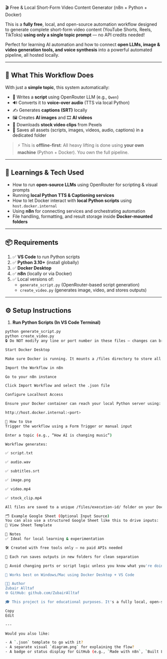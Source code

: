  🎬 Free & Local Short-Form Video Content Generator (n8n + Python + Docker)

This is a **fully free**, local, and open-source automation workflow designed to generate complete short-form video content (YouTube Shorts, Reels, TikToks) **using only a single topic prompt** — no API credits needed!

Perfect for learning AI automation and how to connect **open LLMs, image & video generation tools, and voice synthesis** into a powerful automated pipeline, all hosted locally.

---

## 🚀 What This Workflow Does

With just a **simple topic**, this system automatically:

- 🧠 Writes a **script** using OpenRouter LLM (e.g., `Qwen`)
- 🔊 Converts it to **voice-over audio** (TTS via local Python)
- ✍️ Generates **captions (SRT)** locally
- 🖼️ Creates **AI images** and 🎞️ **AI videos**
- 🎥 Downloads **stock video clips** from Pexels
- 📂 Saves all assets (scripts, images, videos, audio, captions) in a dedicated folder

> ⚡️ This is **offline-first**: All heavy lifting is done using **your own machine** (Python + Docker). You own the full pipeline.

---

## 🧠 Learnings & Tech Used

- How to run **open-source LLMs** using OpenRouter for scripting & visual prompts
- Running **local Python TTS & Captioning services**
- How to let Docker interact with **local Python scripts** using `host.docker.internal`
- Using **n8n** for connecting services and orchestrating automation
- File handling, formatting, and result storage inside **Docker-mounted folders**

---

## 📦 Requirements

1. ✅ **VS Code** to run Python scripts
2. ✅ **Python 3.10+** (install globally)
3. ✅ **Docker Desktop**
4. ✅ **n8n** (locally or via Docker)
5. ✅ Local versions of:
   - `generate_script.py` (OpenRouter-based script generation)
   - `create_video.py` (generates image, video, and stores outputs)

---

## ⚙️ Setup Instructions

1. **Run Python Scripts (In VS Code Terminal)**

```bash
python generate_script.py
python create_video.py
🔒 Do NOT modify any line or port number in these files — changes can break the workflow!

Start Docker Desktop

Make sure Docker is running. It mounts a /files directory to store all generated outputs.

Import the Workflow in n8n

Go to your n8n instance

Click Import Workflow and select the .json file

Configure Localhost Access

Ensure your Docker container can reach your local Python server using:

http://host.docker.internal:<port>

🧪 How to Use
Trigger the workflow using a Form Trigger or manual input

Enter a topic (e.g., “How AI is changing music”)

Workflow generates:

✅ script.txt

✅ audio.wav

✅ subtitles.srt

✅ image.png

✅ video.mp4

✅ stock_clip.mp4

All files are saved to a unique /files/execution-id/ folder on your Docker volume

🗂 Example Google Sheet (Optional Input Source)
You can also use a structured Google Sheet like this to drive inputs:
📎 View Sheet Template

📍 Notes
✅ Ideal for local learning & experimentation

🛠️ Created with free tools only — no paid APIs needed

📁 Each run saves outputs in new folders for clean separation

🚫 Avoid changing ports or script logic unless you know what you're doing

📶 Works best on Windows/Mac using Docker Desktop + VS Code

👨‍💻 Author
Zubair Alltaf
🌐 GitHub: github.com/ZubairAlltaf

🎓 This project is for educational purposes. It's a fully local, open-source way to understand the behind-the-scenes of modern AI content automation tools.

Copy
Edit

---

Would you also like:

- A `.json` template to go with it?
- A separate visual `diagram.png` for explaining the flow?
- A badge or status display for GitHub (e.g., `Made with n8n`, `Built Locally`, `100% Free Tools`)?